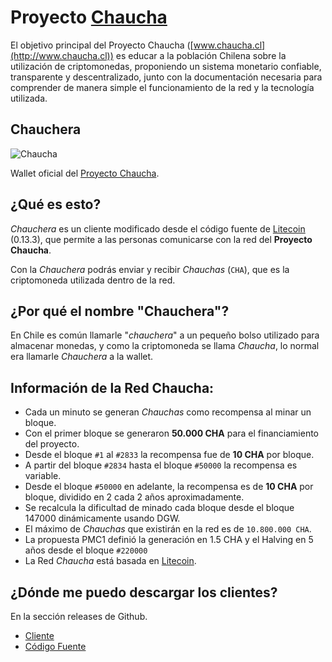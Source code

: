 # Proyecto [Chaucha](http://chaucha.cl)

El objetivo principal del Proyecto Chaucha ([www.chaucha.cl](http://www.chaucha.cl)) es educar a la población Chilena sobre la utilización de criptomonedas,
proponiendo un sistema monetario confiable, transparente y descentralizado,
junto con la documentación necesaria para comprender de manera simple el funcionamiento de la red y la tecnología utilizada.

## Chauchera

![Chaucha](https://user-images.githubusercontent.com/292738/30509118-bf810742-9a7e-11e7-9316-2a264094bb1f.png)

Wallet oficial del [Proyecto Chaucha](http://chaucha.cl).

## ¿Qué es esto?

*Chauchera* es un cliente modificado desde el código fuente de [Litecoin](https://litecoin.org/) (0.13.3), que permite a las personas comunicarse con la red del **Proyecto Chaucha**.

Con la *Chauchera* podrás enviar y recibir *Chauchas* (`CHA`), que es la criptomoneda utilizada dentro de la red.

## ¿Por qué el nombre "Chauchera"?

En Chile es común llamarle "*chauchera*" a un pequeño bolso utilizado para almacenar monedas, y como la criptomoneda se llama *Chaucha*, lo normal era llamarle *Chauchera* a la wallet.

## Información de la Red Chaucha:

- Cada un minuto se generan *Chauchas* como recompensa al minar un bloque.
- Con el primer bloque se generaron **50.000 CHA** para el financiamiento del proyecto.
- Desde el bloque `#1` al `#2833` la recompensa fue de **10 CHA** por bloque.
- A partir del bloque `#2834` hasta el bloque `#50000` la recompensa es variable.
- Desde el bloque `#50000` en adelante, la recompensa es de **10 CHA** por bloque, dividido en 2 cada 2 años aproximadamente.
- Se recalcula la dificultad de minado cada bloque desde el bloque 147000 dinámicamente usando DGW.
- El máximo de *Chauchas* que existirán en la red es de `10.800.000 CHA`.
- La propuesta PMC1 definió la generación en 1.5 CHA y el Halving en 5 años desde el bloque `#220000`
- La Red *Chaucha* está basada en [Litecoin](https://litecoin.org/).


## ¿Dónde me puedo descargar los clientes?
En la sección releases de Github.

- [Cliente](https://github.com/proyecto-chaucha/chauchera/releases/latest)
- [Código Fuente](https://github.com/proyecto-chaucha/chauchera/archive/master.zip)
